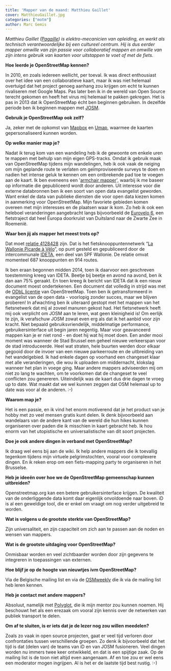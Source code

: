 ```yaml
---
title: 'Mapper van de maand: Matthieu Gaillet'
cover: MatthieuGaillet.jpg
categories: ["motm"]
author: Marc Gemis
---
```


_Matthieu Gaillet ([Pagaille](https://www.openstreetmap.org/user/Pagaille)) is elektro-mecanicien van opleiding, en werkt als technisch verantwoordelijke bij een cultureel centrum. Hij is dus eerder mapper omwille van zijn passie voor collaboratief mappen en omwille van zijn intens gebruik van kaarten voor uitstappen te voet of met de fiets._

**Hoe leerde je OpenStreetMap kennen?**

In 2010, en zoals iedereen wellicht, per toeval. Ik was direct enthousiast over het idee van een collaboratieve kaart, maar ik was niet helemaal overtuigd dat het project genoeg aanhang zou krijgen om echt te kunnen rivaliseren met Google Maps. Pas later ben ik in de wereld van Open Source terecht gekomen en heeft het virus mij helemaal te pakken gekregen. Het is pas in 2013 dat ik OpenStreetMap écht ben beginnen gebruiken. In dezelfde periode ben ik beginnen mappen met [JOSM](http://josm.openstreetmap.de/).

**Gebruik je OpenStreetMap ook zelf?**

Ja, zeker met de opkomst van [Mapbox](https://www.mapbox.com/) en [Umap](http://umap.openstreetmap.fr/), waarmee de kaarten gepersonaliseerd kunnen worden.

**Op welke manier map je?**

Nadat ik terug kom van een wandeling heb ik de gewoonte om enkele uren te mappen met behulp van mijn eigen GPS-tracks. Omdat ik gebruik maak van OpenStreetMap tijdens mijn wandelingen, heb ik ook vaak de neiging om mijn geplande route te verlaten om geïmproviseerde surveys te doen en nadien het intense geluk te kennen om een ontbrekende pad toe te voegen aan de kaart.
Ik ben eveneens een '[armchair mapper](http://wiki.openstreetmap.org/wiki/Armchair_mapping)', waarbij ik me baseer op informatie die gepubliceerd wordt door anderen. Uit interesse voor die externe databronnen ben ik een soort van open data evangelist geworden. Want enkel de data van publieke diensten die voor open data kiezen komen in aanmerking voor OpenStreetMap.
Mijn favoriete gebieden komen overeen met mijn interesses en de plaatsen waar ik kom. Zo heb ik ook een heleboel veranderingen aangebracht langs bijvoorbeeld de [Eurovelo 6](http://www.eurovelo.com/en/eurovelos/eurovelo-6), een fietstraject dat heel Europa doorkruist van Duitsland naar de Zwarte Zee in Roemenië.

**Waar ben jij als mapper het meest trots op?**

Dat moet [relatie 4128428](http://www.openstreetmap.org/relation/4128428) zijn.  Dat is het fietsknooppuntennetwerk “[La Wallonie Picarde à Vélo](http://www.visitwapi.be/divers/nature-et-balades/la-wapi-a-velo/article/la-wapi-a-velo?lang=fr)”, op punt gesteld en gepubliceerd door de intercommunale  [IDETA](http://www.ideta.be/), een deel van SPF Wallonie. De relatie omvat momenteel 687 knooppunten en 914 routes.

Ik ben eraan begonnen midden 2014, toen ik daarvoor een geschreven toestemming kreeg van IDETA. Beetje bij beetje en avond na avond, ben ik dan aan 75% geraakt. En toen kreeg ik bericht van IDETA dat ik een nieuw document moest ondertekenen. Een document dat volledig in strijd was met de [ODbL licentie](http://opendatacommons.org/licenses/odbl/) van OpenStreetMap.
Toen ben ik  getransformeerd in evangelist van de open data - voorlopig zonder succes, maar we blijven proberen! In afwachting ben ik uiteraard gestopt met het mappen van het fietsnetwerk dat mij al zoveel manuren gekost had.
Het fietsnetwerk heeft mij ook verplicht om JOSM aan te leren, wat geen kleinigheid is! Om eerlijk te zijn, ik verafschuw JOSM zowat even erg als dat ik het aanbid voor zijn kracht. Niet bepaald gebruiksvriendelijk, middelmatige performance, gebruikersinterface uit begin jaren negentig. Maar voor geavanceerd mappen kan je er niet rond - en doet hij wat hij moet doen.
Een ander mooi moment was wanneer de Stad Brussel een geheel nieuwe verkeerspan voor de stad introduceerde. Heel wat straten, hele buurten werden door elkaar gegooid door de invoer van een nieuwe parkeerroute en de uitbreiding van het wandelgebied. Ik had enkele dagen op voorhand een changeset klaar met alle veranderingen, die wou ik uploaden om middernacht, klokslag wanneer het plan in voege ging.  Maar andere mappers adviseerden mij om niet zo lang te wachten, om te voorkomen dat de changeset te veel conflicten zou genereren. Uiteindelijk was de kaart dus drie dagen te vroeg up to date. Wat maakt dat we wel kunnen zeggen dat OSM  helemaal up to date was voor al de anderen. :-)

**Waarom map je?**

Het is een passie, en ik vind het enorm motiverend dat je het product van je hobby met zo veel mensen gratis kunt delen. Ik denk bijvoorbeeld aan wandelaars van de andere kant van de wereld die hun hikes kunnen organiseren over paden die ik misschien in kaart gebracht heb. Ik hou enorm van het utopistische en universalistische van dit soort projecten.

**Doe je ook andere dingen in verband met OpenStreetMap?**

Ik draag wel eens bij aan de wiki. Ik help andere mappers die ik toevallig tegenkom tijdens mijn virtuele pelgrimstochten, vooral voor complexere dingen. En ik reken erop om een fiets-mapping party te organiseren in het Brusselse.

**Heb je ideeën over hoe we de OpenStreetMap gemeenschap kunnen uitbreiden?**

Openstreetmap.org kan een betere gebruikersinterface krijgen. De kwaliteit van de onderliggende data komt daar eigenlijk onvoldoende naar boven.
iD  is al een geweldige tool, die er enkel om vraagt om nog verder uitgebreid te worden.

**Wat is volgens u de grootste sterkte van OpenStreetMap?**

Zijn universaliteit, en zijn capaciteit om zich aan te passen aan de noden en wensen van mappers.

**Wat is de grootste uitdaging voor OpenStreetMap?**

Onmisbaar worden en veel zichtbaarder worden door zijn gegevens te integreren in toepassingen van externen.

**Hoe blijf je op de hoogte van nieuwtjes ivm OpenStreetMap?**

Via de Belgische  mailing list en via de [OSMweekly](http://www.weeklyosm.eu/) die ik via de mailing list heb leren kennen.

**Heb je contact met andere mappers?**

Absoluut, namelijk met [Polyglot](http://www.openstreetmap.org/user/Polyglot), die ik mijn mentor zou kunnen noemen. Hij beschouwt het als een erezaak om vooral zijn kennis over de netwerken van publiek transport te delen.

**Om af te sluiten, is er iets dat je de lezer nog zou willen meedelen?**

Zoals zo vaak in open source projecten, gaat er veel tijd verloren door confrontaties tussen verschillende groepen. Zo denk ik bijvoorbeeld dat het tijd is dat (delen van) de teams van iD en van JOSM fusioneren. Veel dingen worden nu immers twee keer ontwikkeld, en dat is een spijtige zaak.
Op de mailing list is de toon niet altijd even aangenaam. Af en toe zou er wel eens een moderator mogen ingrijpen. Al is het er de laatste tijd best rustig. :-)
